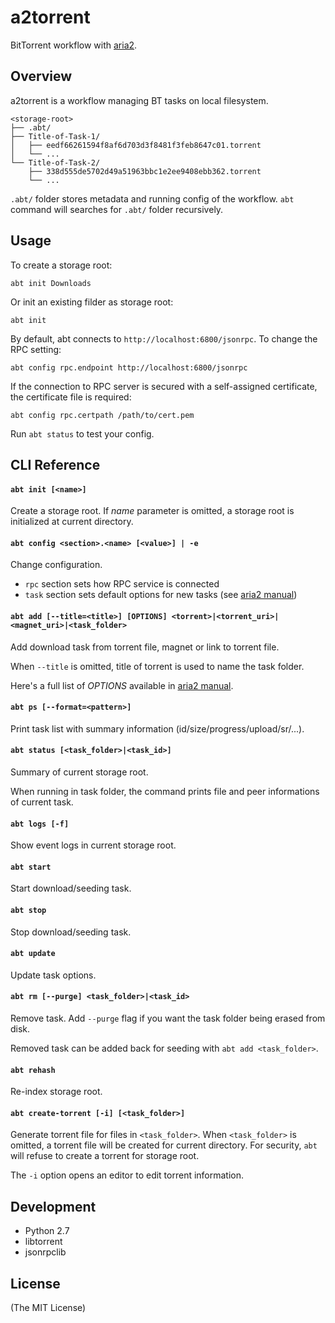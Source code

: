 # a2torrent

BitTorrent workflow with [aria2][aria2].

## Overview

a2torrent is a workflow managing BT tasks on local filesystem.

```
<storage-root>
├── .abt/
├── Title-of-Task-1/
│   ├── eedf66261594f8af6d703d3f8481f3feb8647c01.torrent
│   └── ...
└── Title-of-Task-2/
    ├── 338d555de5702d49a51963bbc1e2ee9408ebb362.torrent
    └── ...
```

`.abt/` folder stores metadata and running config of the workflow. `abt` command will searches for `.abt/` folder recursively.

## Usage

To create a storage root:

```shell
abt init Downloads
```

Or init an existing filder as storage root:

```shell
abt init
```

By default, abt connects to `http://localhost:6800/jsonrpc`. To change the RPC setting:

```shell
abt config rpc.endpoint http://localhost:6800/jsonrpc
```

If the connection to RPC server is secured with a self-assigned certificate, the certificate file is required:

```shell
abt config rpc.certpath /path/to/cert.pem
```

Run `abt status` to test your config.

## CLI Reference

#### `abt init [<name>]`

Create a storage root. If _name_ parameter is omitted, a storage root is initialized at current directory.

#### `abt config <section>.<name> [<value>] | -e`

Change configuration.

- `rpc` section sets how RPC service is connected
- `task` section sets default options for new tasks (see [aria2 manual][options])

#### `abt add [--title=<title>] [OPTIONS] <torrent>|<torrent_uri>|<magnet_uri>|<task_folder>`

Add download task from torrent file, magnet or link to torrent file.

When `--title` is omitted, title of torrent is used to name the task folder.

Here's a full list of _OPTIONS_ available in [aria2 manual][options].

#### `abt ps [--format=<pattern>]`

Print task list with summary information (id/size/progress/upload/sr/...).

#### `abt status [<task_folder>|<task_id>]`

Summary of current storage root.

When running in task folder, the command prints file and peer informations of current task.

#### `abt logs [-f]`

Show event logs in current storage root.

#### `abt start`

Start download/seeding task.

#### `abt stop`

Stop download/seeding task.

#### `abt update`

Update task options.

#### `abt rm [--purge] <task_folder>|<task_id>`

Remove task. Add `--purge` flag if you want the task folder being erased from disk.

Removed task can be added back for seeding with `abt add <task_folder>`.

#### `abt rehash`

Re-index storage root.

#### `abt create-torrent [-i] [<task_folder>]`

Generate torrent file for files in `<task_folder>`. When `<task_folder>` is omitted, a torrent file will be created for current directory. For security, `abt` will refuse to create a torrent for storage root.

The `-i` option opens an editor to edit torrent information.

## Development

- Python 2.7
- libtorrent
- jsonrpclib

## License

(The MIT License)

[aria2]: https://aria2.github.io/
[options]: https://aria2.github.io/manual/en/html/aria2c.html#input-file
